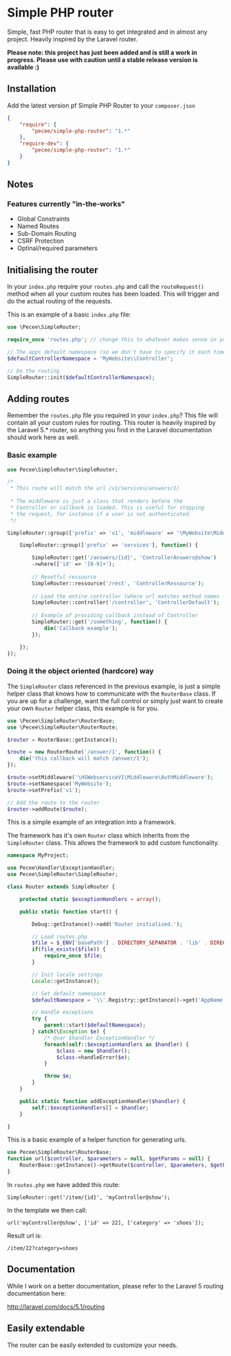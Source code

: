 # Simple PHP router
Simple, fast PHP router that is easy to get integrated and in almost any project. Heavily inspired by the Laravel router.

**Please note: this project has just been added and is still a work in progress. Please use with caution until a stable release version is available :)**

## Installation
Add the latest version pf Simple PHP Router to your ```composer.json```

```json
{
    "require": {
        "pecee/simple-php-router": "1.*"
    },
    "require-dev": {
        "pecee/simple-php-router": "1.*"
    }
}
```

## Notes

### Features currently "in-the-works"

- Global Constraints
- Named Routes
- Sub-Domain Routing
- CSRF Protection
- Optinal/required parameters

## Initialising the router

In your ```index.php``` require your ```routes.php``` and call the ```routeRequest()``` method when all your custom routes has been loaded. This will trigger and do the actual routing of the requests.

This is an example of a basic ```index.php``` file:

```php
use \Pecee\SimpleRouter;

require_once 'routes.php'; // change this to whatever makes sense in your project

// The apps default namespace (so we don't have to specify it each time we use MyController@home)
$defaultControllerNamespace = 'MyWebsite\\Controller';

// Do the routing
SimpleRouter::init($defaultControllerNamespace);
```

## Adding routes
Remember the ```routes.php``` file you required in your ```index.php```? This file will contain all your custom rules for routing. 
This router is heavily inspired by the Laravel 5.* router, so anything you find in the Laravel documentation should work here as well.

### Basic example

```php
use Pecee\SimpleRouter\SimpleRouter;

/*
 * This route will match the url /v1/services/answers/1/
 
 * The middleware is just a class that renders before the 
 * Controller or callback is loaded. This is useful for stopping
 * the request, for instance if a user is not authenticated.
 */

SimpleRouter::group(['prefix' => 'v1', 'middleware' => '\MyWebsite\Middleware\SomeMiddlewareClass'], function() {

    SimpleRouter::group(['prefix' => 'services'], function() {

        SimpleRouter::get('/answers/{id}', 'ControllerAnswers@show')
        ->where(['id' => '[0-9]+');
        
        // Resetful ressource
        SimpleRouter::ressource('/rest', 'ControllerRessource');
        
        // Load the entire controller (where url matches method names - getIndex(), postIndex() etc)
        SimpleRouter::controller('/controller', 'ControllerDefault');
        
        // Example of providing callback instead of Controller
        SimpleRouter::get('/something', function() {
            die('Callback example');
        });

    });
});
```

### Doing it the object oriented (hardcore) way

The ```SimpleRouter``` class referenced in the previous example, is just a simple helper class that knows how to communicate with the ```RouterBase``` class. 
If you are up for a challenge, want the full control or simply just want to create your own ```Router``` helper class, this example is for you.

```php
use \Pecee\SimpleRouter\RouterBase;
use \Pecee\SimpleRouter\RouterRoute;

$router = RouterBase::getInstance();

$route = new RouterRoute('/answer/1', function() {
    die('this callback will match /answer/1');
});

$route->setMiddleware('\HSWebserviceV1\Middleware\AuthMiddleware');
$route->setNamespace('MyWebsite');
$route->setPrefix('v1');

// Add the route to the router
$router->addRoute($route);
```

This is a simple example of an integration into a framework.

The framework has it's own ```Router``` class which inherits from the ```SimpleRouter``` class. This allows the framework to add custom functionality.

```php
namespace MyProject;

use Pecee\Handler\ExceptionHandler;
use Pecee\SimpleRouter\SimpleRouter;

class Router extends SimpleRouter {

    protected static $exceptionHandlers = array();

    public static function start() {

        Debug::getInstance()->add('Router initialised.');

        // Load routes.php
        $file = $_ENV['basePath'] . DIRECTORY_SEPARATOR . 'lib' . DIRECTORY_SEPARATOR . 'routes.php';
        if(file_exists($file)) {
            require_once $file;
        }

        // Init locale settings
        Locale::getInstance();

        // Set default namespace
        $defaultNamespace = '\\'.Registry::getInstance()->get('AppName') . '\\Controller';

        // Handle exceptions
        try {
            parent::start($defaultNamespace);
        } catch(\Exception $e) {
            /* @var $handler ExceptionHandler */
            foreach(self::$exceptionHandlers as $handler) {
                $class = new $handler();
                $class->handleError($e);
            }

            throw $e;
        }
    }

    public static function addExceptionHandler($handler) {
        self::$exceptionHandlers[] = $handler;
    }

}
```

This is a basic example of a helper function for generating urls.

```php
use Pecee\SimpleRouter\RouterBase;
function url($controller, $parameters = null, $getParams = null) {
    RouterBase::getInstance()->getRoute($controller, $parameters, $getParams);
}
```

In ```routes.php``` we have added this route:

```SimpleRouter::get('/item/{id}', 'myController@show');```

In the template we then call:

```url('myController@show', ['id' => 22], ['category' => 'shoes']);``` 

Result url is:

```/item/22?category=shoes ```

## Documentation
While I work on a better documentation, please refer to the Laravel 5 routing documentation here:

http://laravel.com/docs/5.1/routing

## Easily extendable
The router can be easily extended to customize your needs. 
